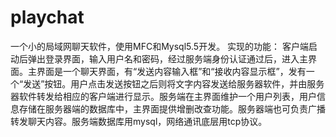 # playchat
一个小的局域网聊天软件，使用MFC和Mysql5.5开发。
实现的功能：
客户端启动后弹出登录界面，输入用户名和密码，经过服务端身份认证通过后，进入主界面。主界面是一个聊天界面，有“发送内容输入框”和“接收内容显示框”，发有一个“发送”按钮。用户点击发送按钮之后则将文字内容发送给服务器软件，并由服务器软件转发给相应的客户端进行显示。服务端在主界面维护一个用户列表，用户信息存储在服务器端的数据库中，主界面提供增删改查功能。服务器端也可负责广播转发聊天内容。服务端数据库用mysql，网络通讯底层用tcp协议。
